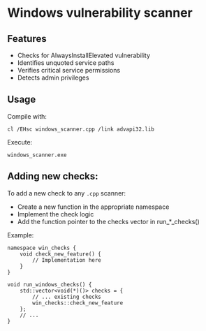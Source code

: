 # Windows vulnerability scanner

## Features

* Checks for AlwaysInstallElevated vulnerability
* Identifies unquoted service paths
* Verifies critical service permissions
* Detects admin privileges

## Usage

Compile with:

```commandline
cl /EHsc windows_scanner.cpp /link advapi32.lib
```

Execute:

```commandline
windows_scanner.exe
```

## Adding new checks:

To add a new check to any `.cpp` scanner:

* Create a new function in the appropriate namespace
* Implement the check logic
* Add the function pointer to the checks vector in run_*_checks()

Example:

```commandline
namespace win_checks {
    void check_new_feature() {
        // Implementation here
    }
}

void run_windows_checks() {
    std::vector<void(*)()> checks = {
        // ... existing checks
        win_checks::check_new_feature
    };
    // ...
}
```
